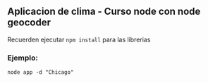 ## Aplicacion de clima - Curso node con node geocoder

Recuerden ejecutar ```npm install``` para las librerias

### Ejemplo: 
```
node app -d "Chicago"
```